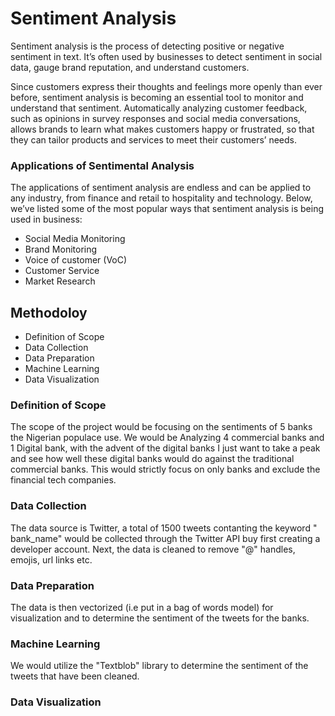# Sentiment Analysis
Sentiment analysis is the process of detecting positive or negative sentiment in text. It’s often used by businesses to detect sentiment in social data, gauge brand reputation, and understand customers.

Since customers express their thoughts and feelings more openly than ever before, sentiment analysis is becoming an essential tool to monitor and understand that sentiment. Automatically analyzing customer feedback, such as opinions in survey responses and social media conversations, allows brands to learn what makes customers happy or frustrated, so that they can tailor products and services to meet their customers’ needs.

### Applications of Sentimental Analysis 
The applications of sentiment analysis are endless and can be applied to any industry, from finance and retail to hospitality and technology. Below, we’ve listed some of the most popular ways that sentiment analysis is being used in business:

- Social Media Monitoring
- Brand Monitoring
- Voice of customer (VoC)
- Customer Service
- Market Research

## Methodoloy 
* Definition of Scope
* Data Collection 
* Data Preparation 
* Machine Learning
* Data Visualization

### Definition of Scope
The scope of the project would be focusing on the sentiments of 5 banks the Nigerian populace use. We would be Analyzing 4 commercial banks and 1 Digital bank, with the advent of the digital banks I just want to take a peak and see how well these digital banks would do against the traditional commercial banks. This would strictly focus on only banks and exclude the financial tech companies. 

### Data Collection
The data source is Twitter, a total of 1500 tweets contanting the keyword " bank_name" would be collected through the Twitter API buy first creating a developer account. Next, the data is cleaned to remove "@" handles, emojis, url links etc. 

### Data Preparation 
The data is then vectorized (i.e put in a bag of words model) for visualization and to determine the sentiment of the tweets for the banks.

### Machine Learning 
We would utilize the "Textblob" library to determine the sentiment of the tweets that have been cleaned.

### Data Visualization 


